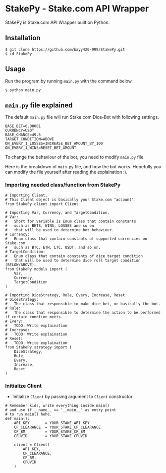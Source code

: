# StakePy - Stake.com API Wrapper

StakePy is Stake.com API Wrapper built on Python.

## Installation

```console
$ git clone https://github.com/bayy420-999/StakePy.git
$ cd StakePy
```

## Usage

Run the program by running `main.py` with the command below.

```console
$ python main.py
```

## `main.py` file explained

The default `main.py` file will run Stake.com Dice-Bot with following settings.

```
BASE_BET=0.00001
CURRENCY=USDT
BASE_CHANCE=49.5
TARGET_CONDITION=ABOVE
ON_EVERY_1_LOSSES=INCREASE_BET_AMOUNT_BY_100
ON_EVERY_1_WINS=RESET_BET_AMOUNT
```

To change the behaviour of the bot, you need to modify `main.py` file.

Here is the breakdown of `main.py` file, and how the bot works. Hopefully you can modify the file yourself after reading the explaination :).

### Importing needed class/function from StakePy

```python3
# Importing Client.
# This Client object is basically your Stake.com "account".
from StakePy.client import Client

# Importing Var, Currency, and TargetCondition.
# Var: 
#   Short for Variable is Enum class that contain constants
#   such as BETS, WINS, LOSSES and so on
#   that will be used to determine bot behaviour.
# Currency: 
#   Enum class that contain constants of supported currencies on Stake.com
#   such as BTC, ETH, LTC, USDT, and so on.
# TargetCondition:
#   Enum class that contain constants of dice target condition
#   that will be used to determine dice roll target condition (BELOW/ABOVE).
from StakePy.models import (
    Var,
    Currency,
    TargetCondition
)

# Importing DiceStrategy, Rule, Every, Increase, Reset.
# DiceStrategy:
#   The class that responsible to make dice bet, or basically the bot.
# Rule:
#   The class that responsible to determine the action to be performed if certain condtion meets.
# Every:
#   TODO: Write explaination
# Increase:
#   TODO: Write explaination
# Reset:
#   TODO: Write explaination
from StakePy.strategy import (
    DiceStrategy,
    Rule,
    Every,
    Increase,
    Reset
)
```

### Initialize Client

- Initialize `Client` by passing argument to `Client` constructor

```python3
# Remember kids, write everything inside main()
# and use if __name__ == '__main__' as entry point 
# to run main() hehe.
def main():
    API_KEY       = YOUR_STAKE_API_KEY
    CF_CLEARANCE  = YOUR_STAKE_CF_CLEARANCE
    CF_BM         = YOUR_STAKE_CF_BM
    CFUVID        = YOUR_STAKE_CFUVID

    client = Client(
        API_KEY,
        CF_CLEARANCE,
        CF_BM,
        CFUVID
    )
```